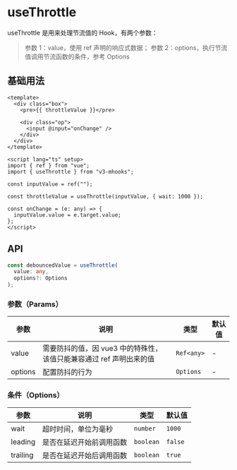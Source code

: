 # useThrottle

useThrottle 是用来处理节流值的 Hook，有两个参数：

> 参数 1：value，使用 ref 声明的响应式数据；
> 参数 2：options，执行节流值调用节流函数的条件，参考 Options

## 基础用法

```vue
<template>
  <div class="box">
    <pre>{{ throttleValue }}</pre>

    <div class="op">
      <input @input="onChange" />
    </div>
  </div>
</template>

<script lang="ts" setup>
import { ref } from "vue";
import { useThrottle } from "v3-mhooks";

const inputValue = ref("");

const throttleValue = useThrottle(inputValue, { wait: 1000 });

const onChange = (e: any) => {
  inputValue.value = e.target.value;
};
</script>
```

## API

```typescript
const debouncedValue = useThrottle(
  value: any,
  options?: Options
);
```

### 参数（Params）

| 参数    | 说明                                                                | 类型       | 默认值 |
| ------- | ------------------------------------------------------------------- | ---------- | ------ |
| value   | 需要防抖的值，因 vue3 中的特殊性，该值只能兼容通过 ref 声明出来的值 | `Ref<any>` | -      |
| options | 配置防抖的行为                                                      | `Options`  | -      |

### 条件（Options）

| 参数     | 说明                     | 类型      | 默认值  |
| -------- | ------------------------ | --------- | ------- |
| wait     | 超时时间，单位为毫秒     | `number`  | `1000`  |
| leading  | 是否在延迟开始前调用函数 | `boolean` | `false` |
| trailing | 是否在延迟开始后调用函数 | `boolean` | `true`  |
